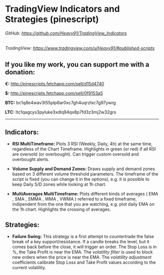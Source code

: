 # TradingView Indicators and Strategies (pinescript)

###### GitHub: https://github.com/Heavy91/TradingView_Indicators

###### TradingView: https://www.tradingview.com/u/Heavy91/#published-scripts

## If you like my work, you can support me with a donation:
**€:** http://pinescripts.fetchapp.com/sell/d15d4740

**$:** http://pinescripts.fetchapp.com/sell/0f9153a5

**BTC:** bc1q8e4wav3t55plp6ar0xc7gh4uqrzlxc7g97ywrg

**LTC:** ltc1qagcys3pyluke3xdlq94qx8p7fd3z3mj2w32grs

-------------------------------------------------------------------------------------

## Indicators:

- **RSI MultiTimeframe:**
  Plots 3 RSI (Weekly, Daily, 4h) at the same time, regardless of the Chart Timeframe.
  Highlights in green (or red) if all RSI are oversold (or overbought).
  Can trigger custom oversold and overbought alerts.
  
- **Volume Supply and Demand Zones:**
  Draws supply and demand zones based on 3 different volume threshold parameters.
  The timeframe of the script is fixed (you can change it in the options), 
  e.g. it is possible to keep Daily S/D zones while looking at 1h chart.
  
- **MultiAverages MultiTimeframe:**
  Plots different kinds of averages ( EMA , SMA , SMMA , WMA , VWMA ) referred to a fixed timeframe, indipendent from   the one that you are watching, e.g. plot daily EMA on the 1h chart.
  Highlights the crossing of averages.

## Strategies:

- **Failure Swing:**
  This strategy is a first attempt to countertrade the false break of a key support/resistance.
  If a candle breaks the level, but it comes back before the close, it will trigger an order.
  The Stop Loss is in %, the Take Profit is near the EMA.
  The *volatility filter* is used to block new orders when the price is near the EMA.
  The *volatility adjustment* coefficients calibrate Stop Loss and Take Profit values according to the current volatility.
